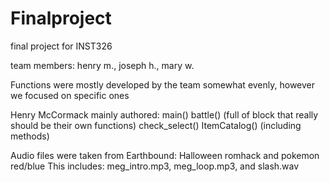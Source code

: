 # Finalproject
final project for INST326

team members: henry m., joseph h., mary w.

Functions were mostly developed by the team somewhat evenly, however we focused on specific ones

Henry McCormack mainly authored:
  main()
  battle() (full of block that really should be their own functions)
  check_select()
  ItemCatalog() (including methods)
  

Audio files were taken from Earthbound: Halloween romhack and pokemon red/blue
  This includes: meg_intro.mp3, meg_loop.mp3, and slash.wav
